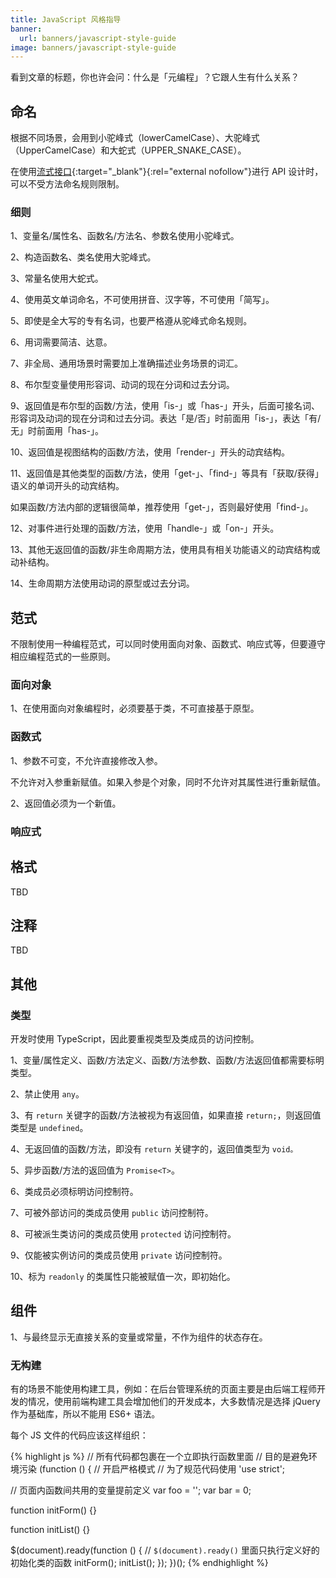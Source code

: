 ```yaml
---
title: JavaScript 风格指导
banner:
  url: banners/javascript-style-guide
image: banners/javascript-style-guide
---
```


看到文章的标题，你也许会问：什么是「元编程」？它跟人生有什么关系？

## 命名

根据不同场景，会用到小驼峰式（lowerCamelCase）、大驼峰式（UpperCamelCase）和大蛇式（UPPER_SNAKE_CASE）。

在使用[流式接口](https://en.wikipedia.org/wiki/Fluent_interface){:target="_blank"}{:rel="external nofollow"}进行 API 设计时，可以不受方法命名规则限制。

### 细则

1、变量名/属性名、函数名/方法名、参数名使用小驼峰式。

2、构造函数名、类名使用大驼峰式。

3、常量名使用大蛇式。

4、使用英文单词命名，不可使用拼音、汉字等，不可使用「简写」。

5、即使是全大写的专有名词，也要严格遵从驼峰式命名规则。

6、用词需要简洁、达意。

7、非全局、通用场景时需要加上准确描述业务场景的词汇。

8、布尔型变量使用形容词、动词的现在分词和过去分词。

9、返回值是布尔型的函数/方法，使用「is-」或「has-」开头，后面可接名词、形容词及动词的现在分词和过去分词。表达「是/否」时前面用「is-」，表达「有/无」时前面用「has-」。

10、返回值是视图结构的函数/方法，使用「render-」开头的动宾结构。

11、返回值是其他类型的函数/方法，使用「get-」、「find-」等具有「获取/获得」语义的单词开头的动宾结构。

如果函数/方法内部的逻辑很简单，推荐使用「get-」，否则最好使用「find-」。

12、对事件进行处理的函数/方法，使用「handle-」或「on-」开头。

13、其他无返回值的函数/非生命周期方法，使用具有相关功能语义的动宾结构或动补结构。

14、生命周期方法使用动词的原型或过去分词。

## 范式

不限制使用一种编程范式，可以同时使用面向对象、函数式、响应式等，但要遵守相应编程范式的一些原则。

### 面向对象

1、在使用面向对象编程时，必须要基于类，不可直接基于原型。

### 函数式

1、参数不可变，不允许直接修改入参。

不允许对入参重新赋值。如果入参是个对象，同时不允许对其属性进行重新赋值。

2、返回值必须为一个新值。

### 响应式

## 格式

TBD

## 注释

TBD

## 其他

### 类型

开发时使用 TypeScript，因此要重视类型及类成员的访问控制。

1、变量/属性定义、函数/方法定义、函数/方法参数、函数/方法返回值都需要标明类型。

2、禁止使用 `any`。

3、有 `return` 关键字的函数/方法被视为有返回值，如果直接 `return;`，则返回值类型是 `undefined`。

4、无返回值的函数/方法，即没有 `return` 关键字的，返回值类型为 `void。`

5、异步函数/方法的返回值为 `Promise<T>`。

6、类成员必须标明访问控制符。

7、可被外部访问的类成员使用 `public` 访问控制符。

8、可被派生类访问的类成员使用 `protected` 访问控制符。

9、仅能被实例访问的类成员使用 `private` 访问控制符。

10、标为 `readonly` 的类属性只能被赋值一次，即初始化。

## 组件

1、与最终显示无直接关系的变量或常量，不作为组件的状态存在。

### 无构建

有的场景不能使用构建工具，例如：在后台管理系统的页面主要是由后端工程师开发的情况，使用前端构建工具会增加他们的开发成本，大多数情况是选择 jQuery 作为基础库，所以不能用 ES6+ 语法。

每个 JS 文件的代码应该这样组织：

{% highlight js %}
// 所有代码都包裹在一个立即执行函数里面
// 目的是避免环境污染
(function () {
  // 开启严格模式
  // 为了规范代码使用
  'use strict';

  // 页面内函数间共用的变量提前定义
  var foo = '';
  var bar = 0;

  function initForm() {}

  function initList() {}

  $(document).ready(function () {
    // `$(document).ready()` 里面只执行定义好的初始化类的函数
    initForm();
    initList();
  });
})();
{% endhighlight %}
